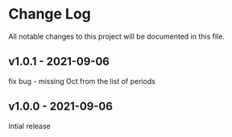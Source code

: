 
# Change Log
All notable changes to this project will be documented in this file.
 
 ## v1.0.1 - 2021-09-06

  fix bug - missing Oct from the list of periods
## v1.0.0 - 2021-09-06
 
  Intial release

